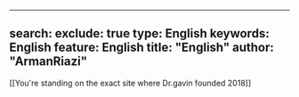 
---
search:
  exclude: true
type:  English
keywords:  English
feature:  English
title: "English"
author: "ArmanRiazi"
---

[[You're standing on the exact site where Dr.gavin founded 2018]]